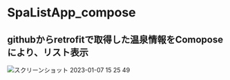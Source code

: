 # SpaListApp_compose
## githubからretrofitで取得した温泉情報をComoposeにより、リスト表示

![スクリーンショット 2023-01-07 15 25 49](https://user-images.githubusercontent.com/70370905/211134535-b0b689d2-c6eb-4ff3-99eb-cf3ad2f41851.png)
